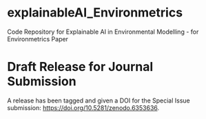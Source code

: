 # explainableAI_Environmetrics

Code Repository for Explainable AI in Environmental Modelling - for Environmetrics Paper

# Draft Release for Journal Submission

A release has been tagged and given a DOI for the Special Issue submission: https://doi.org/10.5281/zenodo.6353636. 
